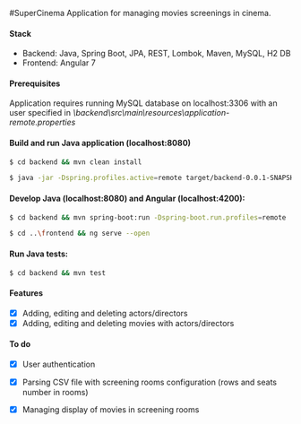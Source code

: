 #SuperCinema
Application for managing movies screenings in cinema.
#### Stack
* Backend: Java, Spring Boot, JPA, REST, Lombok, Maven, MySQL, H2 DB
* Frontend: Angular 7

#### Prerequisites
Application requires running MySQL database on localhost:3306 with an user specified in *\backend\src\main\resources\application-remote.properties*
 
#### Build and run Java application (localhost:8080)

```sh
$ cd backend && mvn clean install
```
```sh
$ java -jar -Dspring.profiles.active=remote target/backend-0.0.1-SNAPSHOT.jar
```

#### Develop Java (localhost:8080) and Angular (localhost:4200):

```sh
$ cd backend && mvn spring-boot:run -Dspring-boot.run.profiles=remote
```
```sh
$ cd ..\frontend && ng serve --open
```

#### Run Java tests:
```sh
$ cd backend && mvn test
```
#### Features

- [x] Adding, editing and deleting actors/directors 
- [x] Adding, editing and deleting movies with actors/directors

#### To do

- [x] User authentication
- [x] Parsing CSV file with screening rooms configuration (rows and seats number in rooms)
- [x] Managing display of movies in screening rooms

